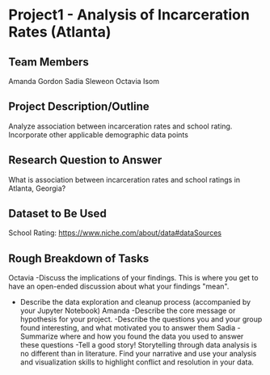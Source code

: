 # Project1 - Analysis of Incarceration Rates (Atlanta)

## Team Members
  Amanda Gordon
  Sadia Sleweon
  Octavia Isom
  
## Project Description/Outline
  Analyze association between incarceration rates and school rating. Incorporate other applicable demographic data points

## Research Question to Answer

What is association between incarceration rates and school ratings in Atlanta, Georgia? 

## Dataset to Be Used
  School Rating: https://www.niche.com/about/data#dataSources
  

## Rough Breakdown of Tasks
  Octavia 
   -Discuss the implications of your findings. This is where you get to have an open-ended discussion about what your findings "mean".
   - Describe the data exploration and cleanup process (accompanied by your Jupyter Notebook)
  Amanda
   -Describe the core message or hypothesis for your project.
   -Describe the questions you and your group found interesting, and what motivated you to answer    them
  Sadia
   -Summarize where and how you found the data you used to answer these questions
   -Tell a good story! Storytelling through data analysis is no different than in literature. Find your narrative and use your analysis and visualization skills to highlight conflict and resolution in your data.
  
 
